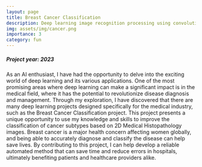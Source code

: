 ```yaml
---
layout: page
title: Breast Cancer Classification
description: Deep learning image recognition processing using convolutional neural network
img: assets/img/cancer.png
importance: 3
category: fun
---
```


##### Project year: 2023

As an AI enthusiast, I have had the opportunity to delve into the exciting world of deep learning and its various applications. One of the most promising areas where deep learning can make a significant impact is in the medical field, where it has the potential to revolutionize disease diagnosis and management. Through my exploration, I have discovered that there are many deep learning projects designed specifically for the medical industry, such as the Breast Cancer Classification project. This project presents a unique opportunity to use my knowledge and skills to improve the classification of cancer subtypes based on 2D Medical Histopathology images. Breast cancer is a major health concern affecting women globally, and being able to accurately diagnose and classify the disease can help save lives. By contributing to this project, I can help develop a reliable automated method that can save time and reduce errors in hospitals, ultimately benefiting patients and healthcare providers alike.